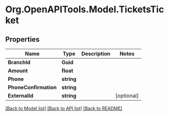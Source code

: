 
# Org.OpenAPITools.Model.TicketsTicket

## Properties

Name | Type | Description | Notes
------------ | ------------- | ------------- | -------------
**BranchId** | **Guid** |  | 
**Amount** | **float** |  | 
**Phone** | **string** |  | 
**PhoneConfirmation** | **string** |  | 
**ExternalId** | **string** |  | [optional] 

[[Back to Model list]](../README.md#documentation-for-models)
[[Back to API list]](../README.md#documentation-for-api-endpoints)
[[Back to README]](../README.md)

